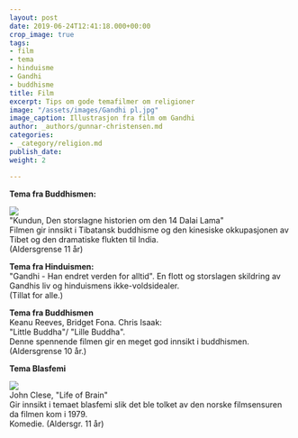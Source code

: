 ```yaml
---
layout: post
date: 2019-06-24T12:41:18.000+00:00
crop_image: true
tags:
- film
- tema
- hinduisme
- Gandhi
- buddhisme
title: Film
excerpt: Tips om gode temafilmer om religioner
image: "/assets/images/Gandhi pl.jpg"
image_caption: Illustrasjon fra film om Gandhi
author: _authors/gunnar-christensen.md
categories:
- _category/religion.md
publish_date: 
weight: 2

---
```

**Tema fra Buddhismen:**

![](http://www.helping.no/dvd.dalailama.jpg)  
"Kundun, Den storslagne historien om den 14 Dalai Lama"  
Filmen gir innsikt i Tibatansk buddhisme og den kinesiske okkupasjonen av Tibet og den dramatiske flukten til India.  
(Aldersgrense 11 år)

**Tema fra Hinduismen:**  
"Gandhi - Han endret verden for alltid". En flott og storslagen skildring av Gandhis liv og hinduismens ikke-voldsidealer.  
(Tillat for alle.)

**Tema fra Buddhismen**  
Keanu Reeves, Bridget Fona. Chris Isaak:  
"Little Buddha"/ "Lille Buddha".  
Denne spennende filmen gir en meget god innsikt i buddhismen.  (Aldersgrense 10 år.)

**Tema Blasfemi**

![](http://www.helping.no/life.jpg)  
John Clese, "Life of Brain"  
Gir innsikt i temaet blasfemi slik det ble tolket av den norske filmsensuren da filmen kom i 1979.  
Komedie. (Aldersgr. 11 år)